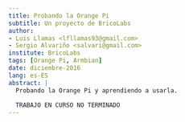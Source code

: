 ```yaml
---
title: Probando la Orange Pi
subtitle: Un proyecto de BricoLabs
author:
- Luis Llamas <lfllamas93@gmail.com>
- Sergio Alvariño <salvari@gmail.com>
institute: BricoLabs
tags: [Orange Pi, Armbian]
date: diciembre-2016
lang: es-ES
abstract: |
  Probando la Orange Pi y aprendiendo a usarla.
  
  TRABAJO EN CURSO NO TERMINADO
---
```

